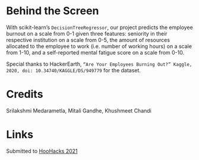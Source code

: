# Behind the Screen

With scikit-learn’s `DecisionTreeRegressor`, our project predicts the employee burnout on a scale from 0-1 given three features: seniority in their respective institution on a scale from 0-5, the amount of resources allocated to the employee to work (i.e. number of working hours) on a scale from 1-10, and a self-reported mental fatigue score on a scale from 0-10.

Special thanks to HackerEarth, `“Are Your Employees Burning Out?” Kaggle, 2020, doi: 10.34740/KAGGLE/DS/949779` for the dataset.

# Credits
Srilakshmi Medarametla, Mitali Gandhe, Khushmeet Chandi

# Links
Submitted to [HooHacks 2021](https://devpost.com/software/steady-burn)
